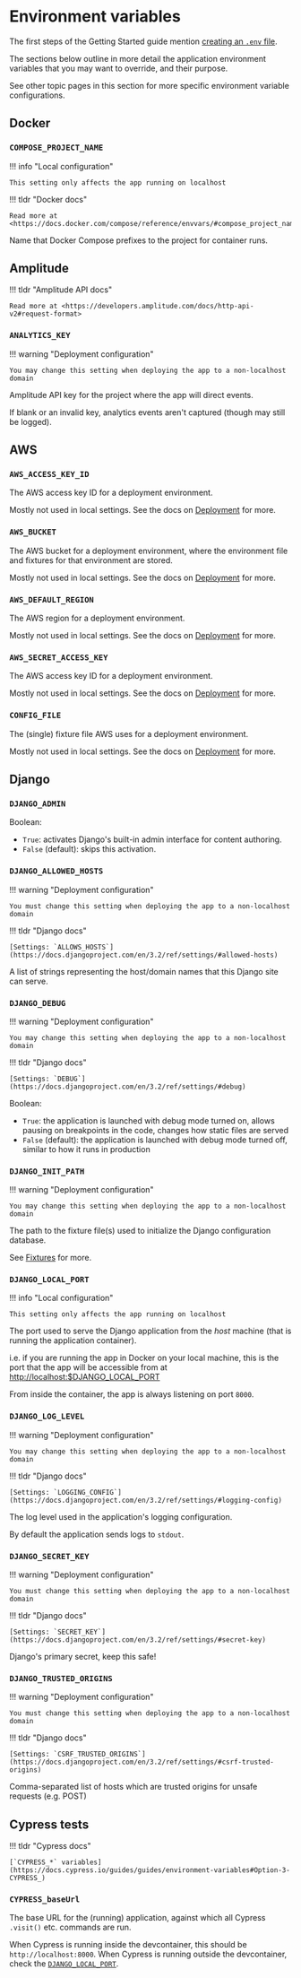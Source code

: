 # Environment variables

The first steps of the Getting Started guide mention [creating an `.env` file][getting-started_create-env].

The sections below outline in more detail the application environment variables that you may want to override, and their purpose.

See other topic pages in this section for more specific environment variable configurations.

## Docker

### `COMPOSE_PROJECT_NAME`

!!! info "Local configuration"

    This setting only affects the app running on localhost

!!! tldr "Docker docs"

    Read more at <https://docs.docker.com/compose/reference/envvars/#compose_project_name>

Name that Docker Compose prefixes to the project for container runs.

## Amplitude

!!! tldr "Amplitude API docs"

    Read more at <https://developers.amplitude.com/docs/http-api-v2#request-format>

### `ANALYTICS_KEY`

!!! warning "Deployment configuration"

    You may change this setting when deploying the app to a non-localhost domain

Amplitude API key for the project where the app will direct events.

If blank or an invalid key, analytics events aren't captured (though may still be logged).

## AWS

### `AWS_ACCESS_KEY_ID`

The AWS access key ID for a deployment environment.

Mostly not used in local settings. See the docs on [Deployment][deployment] for more.

### `AWS_BUCKET`

The AWS bucket for a deployment environment, where the environment file and fixtures for that environment are stored.

Mostly not used in local settings. See the docs on [Deployment][deployment] for more.

### `AWS_DEFAULT_REGION`

The AWS region for a deployment environment.

Mostly not used in local settings. See the docs on [Deployment][deployment] for more.

### `AWS_SECRET_ACCESS_KEY`

The AWS access key ID for a deployment environment.

Mostly not used in local settings. See the docs on [Deployment][deployment] for more.

### `CONFIG_FILE`

The (single) fixture file AWS uses for a deployment environment.

Mostly not used in local settings. See the docs on [Deployment][deployment] for more.

## Django

### `DJANGO_ADMIN`

Boolean:

* `True`: activates Django's built-in admin interface for content authoring.
* `False` (default): skips this activation.

### `DJANGO_ALLOWED_HOSTS`

!!! warning "Deployment configuration"

    You must change this setting when deploying the app to a non-localhost domain

!!! tldr "Django docs"

    [Settings: `ALLOWS_HOSTS`](https://docs.djangoproject.com/en/3.2/ref/settings/#allowed-hosts)

A list of strings representing the host/domain names that this Django site can serve.

### `DJANGO_DEBUG`

!!! warning "Deployment configuration"

    You may change this setting when deploying the app to a non-localhost domain

!!! tldr "Django docs"

    [Settings: `DEBUG`](https://docs.djangoproject.com/en/3.2/ref/settings/#debug)

Boolean:

* `True`: the application is launched with debug mode turned on, allows pausing on breakpoints in the code, changes how static
          files are served
* `False` (default): the application is launched with debug mode turned off, similar to how it runs in production

### `DJANGO_INIT_PATH`

!!! warning "Deployment configuration"

    You may change this setting when deploying the app to a non-localhost domain

The path to the fixture file(s) used to initialize the Django configuration database.

See [Fixtures](fixtures.md) for more.

### `DJANGO_LOCAL_PORT`

!!! info "Local configuration"

    This setting only affects the app running on localhost

The port used to serve the Django application from the _host_ machine (that is running the application container).

i.e. if you are running the app in Docker on your local machine, this is the port that the app will be accessible from at
<http://localhost:$DJANGO_LOCAL_PORT>

From inside the container, the app is always listening on port `8000`.

### `DJANGO_LOG_LEVEL`

!!! warning "Deployment configuration"

    You may change this setting when deploying the app to a non-localhost domain

!!! tldr "Django docs"

    [Settings: `LOGGING_CONFIG`](https://docs.djangoproject.com/en/3.2/ref/settings/#logging-config)

The log level used in the application's logging configuration.

By default the application sends logs to `stdout`.

### `DJANGO_SECRET_KEY`

!!! warning "Deployment configuration"

    You must change this setting when deploying the app to a non-localhost domain

!!! tldr "Django docs"

    [Settings: `SECRET_KEY`](https://docs.djangoproject.com/en/3.2/ref/settings/#secret-key)

Django's primary secret, keep this safe!

### `DJANGO_TRUSTED_ORIGINS`

!!! warning "Deployment configuration"

    You must change this setting when deploying the app to a non-localhost domain

!!! tldr "Django docs"

    [Settings: `CSRF_TRUSTED_ORIGINS`](https://docs.djangoproject.com/en/3.2/ref/settings/#csrf-trusted-origins)

Comma-separated list of hosts which are trusted origins for unsafe requests (e.g. POST)

## Cypress tests

!!! tldr "Cypress docs"

    [`CYPRESS_*` variables](https://docs.cypress.io/guides/guides/environment-variables#Option-3-CYPRESS_)

### `CYPRESS_baseUrl`

The base URL for the (running) application, against which all Cypress `.visit()` etc. commands are run.

When Cypress is running inside the devcontainer, this should be `http://localhost:8000`. When Cypress is running outside the
devcontainer, check the [`DJANGO_LOCAL_PORT`](#django_local_port).

[deployment]: ../deployment/README.md
[getting-started_create-env]: ../getting-started/README.md#optional-create-an-environment-file
